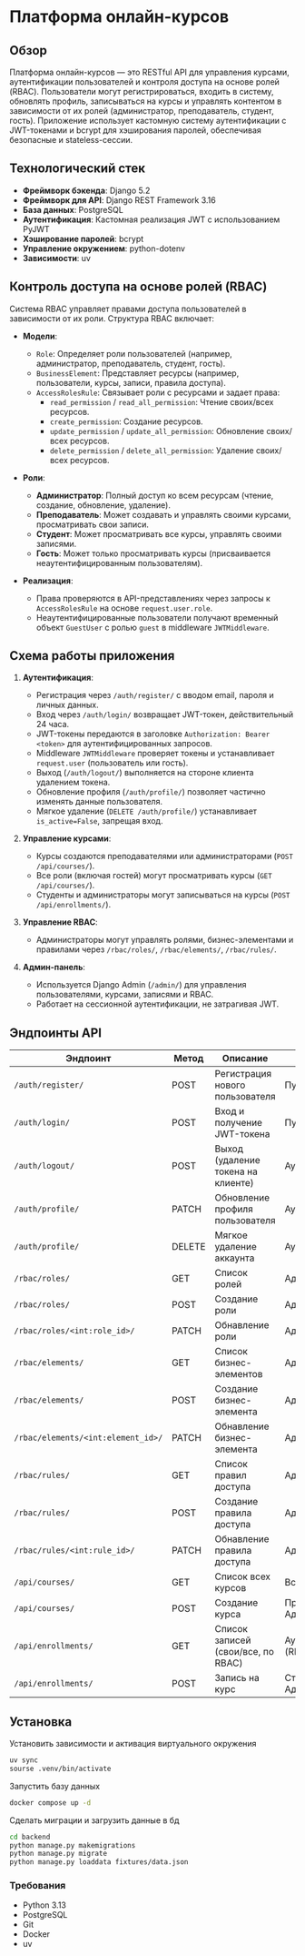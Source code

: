 # Платформа онлайн-курсов

## Обзор

Платформа онлайн-курсов — это RESTful API для управления курсами, аутентификации пользователей и контроля доступа на основе ролей (RBAC). Пользователи могут регистрироваться, входить в систему, обновлять профиль, записываться на курсы и управлять контентом в зависимости от их ролей (администратор, преподаватель, студент, гость). Приложение использует кастомную систему аутентификации с JWT-токенами и bcrypt для хэширования паролей, обеспечивая безопасные и stateless-сессии.

## Технологический стек

- **Фреймворк бэкенда**: Django 5.2
- **Фреймворк для API**: Django REST Framework 3.16
- **База данных**: PostgreSQL
- **Аутентификация**: Кастомная реализация JWT с использованием PyJWT
- **Хэширование паролей**: bcrypt
- **Управление окружением**: python-dotenv
- **Зависимости**: uv

## Контроль доступа на основе ролей (RBAC)

Система RBAC управляет правами доступа пользователей в зависимости от их роли. Структура RBAC включает:

- **Модели**:

  - `Role`: Определяет роли пользователей (например, администратор, преподаватель, студент, гость).
  - `BusinessElement`: Представляет ресурсы (например, пользователи, курсы, записи, правила доступа).
  - `AccessRolesRule`: Связывает роли с ресурсами и задает права:
    - `read_permission` / `read_all_permission`: Чтение своих/всех ресурсов.
    - `create_permission`: Создание ресурсов.
    - `update_permission` / `update_all_permission`: Обновление своих/всех ресурсов.
    - `delete_permission` / `delete_all_permission`: Удаление своих/всех ресурсов.

- **Роли**:

  - **Администратор**: Полный доступ ко всем ресурсам (чтение, создание, обновление, удаление).
  - **Преподаватель**: Может создавать и управлять своими курсами, просматривать свои записи.
  - **Студент**: Может просматривать все курсы, управлять своими записями.
  - **Гость**: Может только просматривать курсы (присваивается неаутентифицированным пользователям).

- **Реализация**:
  - Права проверяются в API-представлениях через запросы к `AccessRolesRule` на основе `request.user.role`.
  - Неаутентифицированные пользователи получают временный объект `GuestUser` с ролью `guest` в middleware `JWTMiddleware`.

## Схема работы приложения

1. **Аутентификация**:

   - Регистрация через `/auth/register/` с вводом email, пароля и личных данных.
   - Вход через `/auth/login/` возвращает JWT-токен, действительный 24 часа.
   - JWT-токены передаются в заголовке `Authorization: Bearer <token>` для аутентифицированных запросов.
   - Middleware `JWTMiddleware` проверяет токены и устанавливает `request.user` (пользователь или гость).
   - Выход (`/auth/logout/`) выполняется на стороне клиента удалением токена.
   - Обновление профиля (`/auth/profile/`) позволяет частично изменять данные пользователя.
   - Мягкое удаление (`DELETE /auth/profile/`) устанавливает `is_active=False`, запрещая вход.

2. **Управление курсами**:

   - Курсы создаются преподавателями или администраторами (`POST /api/courses/`).
   - Все роли (включая гостей) могут просматривать курсы (`GET /api/courses/`).
   - Студенты и администраторы могут записываться на курсы (`POST /api/enrollments/`).

3. **Управление RBAC**:

   - Администраторы могут управлять ролями, бизнес-элементами и правилами через `/rbac/roles/`, `/rbac/elements/`, `/rbac/rules/`.

4. **Админ-панель**:
   - Используется Django Admin (`/admin/`) для управления пользователями, курсами, записями и RBAC.
   - Работает на сессионной аутентификации, не затрагивая JWT.

## Эндпоинты API

| Эндпоинт                           | Метод  | Описание                           | Доступ                     |
| ---------------------------------- | ------ | ---------------------------------- | -------------------------- |
| `/auth/register/`                  | POST   | Регистрация нового пользователя    | Публичный                  |
| `/auth/login/`                     | POST   | Вход и получение JWT-токена        | Публичный                  |
| `/auth/logout/`                    | POST   | Выход (удаление токена на клиенте) | Аутентифицированные        |
| `/auth/profile/`                   | PATCH  | Обновление профиля пользователя    | Аутентифицированные        |
| `/auth/profile/`                   | DELETE | Мягкое удаление аккаунта           | Аутентифицированные        |
| `/rbac/roles/`                     | GET    | Список ролей                       | Администратор              |
| `/rbac/roles/`                     | POST   | Создание роли                      | Администратор              |
| `/rbac/roles/<int:role_id>/`       | PATCH  | Обнавление роли                    | Администратор              |
| `/rbac/elements/`                  | GET    | Список бизнес-элементов            | Администратор              |
| `/rbac/elements/`                  | POST   | Создание бизнес-элемента           | Администратор              |
| `/rbac/elements/<int:element_id>/` | PATCH  | Обнавление бизнес-элемента         | Администратор              |
| `/rbac/rules/`                     | GET    | Список правил доступа              | Администратор              |
| `/rbac/rules/`                     | POST   | Создание правила доступа           | Администратор              |
| `/rbac/rules/<int:rule_id>/`       | PATCH  | Обнавление правила доступа         | Администратор              |
| `/api/courses/`                    | GET    | Список всех курсов                 | Все (включая гостей)       |
| `/api/courses/`                    | POST   | Создание курса                     | Преподаватель, Админ       |
| `/api/enrollments/`                | GET    | Список записей (свои/все, по RBAC) | Аутентифицированные (RBAC) |
| `/api/enrollments/`                | POST   | Запись на курс                     | Студент, Администратор     |

## Установка

Установить зависимости и активация виртуального окружения

```bash
uv sync
sourse .venv/bin/activate
```

Запустить базу данных

```bash
docker compose up -d
```

Сделать миграции и загрузить данные в бд

```bash
cd backend
python manage.py makemigrations
python manage.py migrate
python manage.py loaddata fixtures/data.json
```

### Требования

- Python 3.13
- PostgreSQL
- Git
- Docker
- uv
